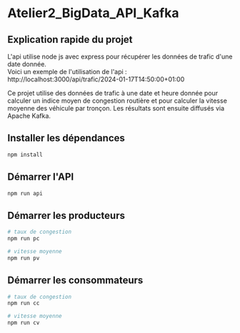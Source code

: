# Atelier2_BigData_API_Kafka

## Explication rapide du projet

L'api utilise node js avec express pour récupérer les données de trafic d'une date donnée.<br>
Voici un exemple de l'utilisation de l'api : http://localhost:3000/api/trafic/2024-01-17T14:50:00+01:00

Ce projet utilise des données de trafic à une date et heure donnée pour calculer un indice moyen de congestion routière et pour calculer la vitesse moyenne des véhicule par tronçon. Les résultats sont ensuite diffusés via Apache Kafka.

## Installer les dépendances

```bash
npm install
```

## Démarrer l'API

```bash
npm run api
```

## Démarrer les producteurs

```bash
# taux de congestion
npm run pc

# vitesse moyenne
npm run pv
```

## Démarrer les consommateurs

```bash
# taux de congestion
npm run cc

# vitesse moyenne
npm run cv
```
